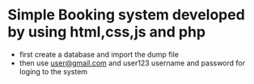 # Simple Booking system developed by using html,css,js and php
- first create a database and import the dump file
- then use user@gmail.com and user123 username and password for loging to the system

